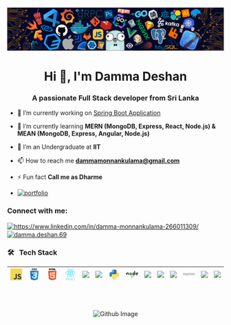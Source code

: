 ![Github Banner](https://github.com/Jaydeep-Yadav/Jaydeep-Yadav/blob/main/banner.png)
<h1 align="center">Hi 👋, I'm Damma Deshan</h1>

<h3 align="center">A passionate Full Stack developer from Sri Lanka</h3>

- 🔭 I’m currently working on [Spring Boot Application](https://github.com/dammamonnankulama/Spring-sample-project)

- 🌱 I’m currently learning **MERN (MongoDB, Express, React, Node.js) & MEAN (MongoDB, Express, Angular, Node.js)**

- 🤝 I’m an Undergraduate at **IIT**

- 📫 How to reach me **dammamonnankulama@gmail.com**

- ⚡ Fun fact **Call me as Dharme**
-  [![portfolio](https://img.shields.io/badge/my_portfolio-000?style=for-the-badge&logo=ko-fi&logoColor=white)](https://dammadeshan.vercel.app/)

<h3 align="left">Connect with me:</h3>
<p align="left">
<a href="https://linkedin.com/in/https://www.linkedin.com/in/damma-monnankulama-266011309/" target="blank"><img align="center" src="https://raw.githubusercontent.com/rahuldkjain/github-profile-readme-generator/master/src/images/icons/Social/linked-in-alt.svg" alt="https://www.linkedin.com/in/damma-monnankulama-266011309/" height="30" width="40" /></a>
<a href="https://fb.com/damma.deshan.69" target="blank"><img align="center" src="https://raw.githubusercontent.com/rahuldkjain/github-profile-readme-generator/master/src/images/icons/Social/facebook.svg" alt="damma.deshan.69" height="30" width="40" /></a>
</p>

### 🛠 &nbsp; Tech Stack

| <img src="https://raw.githubusercontent.com/devicons/devicon/master/icons/javascript/javascript-original.svg" width="40"> | <img src="https://raw.githubusercontent.com/devicons/devicon/master/icons/css3/css3-original-wordmark.svg" width="40"> | <img src="https://raw.githubusercontent.com/devicons/devicon/master/icons/html5/html5-original-wordmark.svg" width="40"> | <img src="https://raw.githubusercontent.com/devicons/devicon/master/icons/react/react-original-wordmark.svg" width="40"> | <img src="https://www.vectorlogo.zone/logos/tailwindcss/tailwindcss-icon.svg" width="40"> | <img src="https://www.vectorlogo.zone/logos/java/java-vertical.svg" width="40"> | <img src="https://raw.githubusercontent.com/devicons/devicon/master/icons/python/python-original.svg" width="40"> | <img src="https://raw.githubusercontent.com/devicons/devicon/master/icons/nodejs/nodejs-original-wordmark.svg" width="40"> | <img src="https://www.vectorlogo.zone/logos/mysql/mysql-ar21.svg" width="40"> | <img src="https://www.vectorlogo.zone/logos/postgresql/postgresql-vertical.svg" width="40"> | <img src="https://www.vectorlogo.zone/logos/mongodb/mongodb-icon.svg" width="40"> | <img src="https://raw.githubusercontent.com/devicons/devicon/master/icons/express/express-original-wordmark.svg" width="40"> | <img src="https://www.vectorlogo.zone/logos/git-scm/git-scm-icon.svg" width="40"> | <img src="https://www.vectorlogo.zone/logos/apache_tomcat/apache_tomcat-icon.svg" width="40"> |
|:-:|:-:|:-:|:-:|:-:|:-:|:-:|:-:|:-:|:-:|:-:|:-:|:-:|:-:|



<br/><br/>

<div align="center">
  <img width="50%" alt="Github Image" src="https://raw.githubusercontent.com/onimur/.github/master/.resources/git-header.svg" />
</div>
